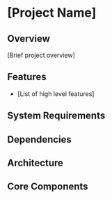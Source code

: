 # [Project Name]

## Overview
[Brief project overview]

## Features
- [List of high level features]

## System Requirements

## Dependencies

## Architecture

## Core Components